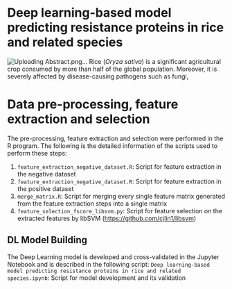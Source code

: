 # Deep learning-based model predicting resistance proteins in rice and related species

 ![Uploading Abstract.png…]()
Rice (_Oryza sativa_) is a significant agricultural crop consumed by more than half of the global population.
Moreover, it is severely affected by disease-causing pathogens such as fungi,

# Data pre-processing, feature extraction and selection

The pre-processing, feature extraction and selection were performed in the R program. The following is the detailed information of the scripts used to perform these steps:
1. ```feature_extraction_negative_dataset.R```: Script for feature extraction in the negative dataset
2. ```feature_extraction_negative_dataset.R```: Script for feature extraction in the positive dataset
3. ```merge_matrix.R```: Script for merging every single feature matrix generated from the feature extraction steps into a single matrix
4. ```feature_selection_fscore_libsvm.py```: Script for feature selection on the extracted features by libSVM (https://github.com/cjlin1/libsvm)

## DL Model Building

The Deep Learning model is developed and cross-validated in the Jupyter Notebook and is described in the following script:
```Deep learning-based model predicting resistance proteins in rice and related species.ipynb```: Script for model development and its validation
